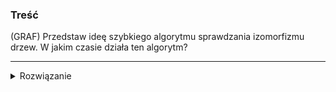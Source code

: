 ### Treść
(GRAF)
Przedstaw ideę szybkiego algorytmu sprawdzania izomorfizmu drzew. W jakim czasie działa ten algorytm?

------
<details><summary>Rozwiązanie</summary>
<p>

Algorytm AHU, używane jest sortowanie leksykograficzne po multisetach dla każdego poziomu drzewa
Twierdzenie 2 Izomorzm dwóch ukorzenionych drzew o n wierzchołkach może być sprawdzony w
czasie O(n).
Uwaga: aby ukorzenić trzeba znaleść centroid(y)